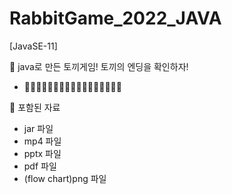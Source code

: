 # RabbitGame_2022_JAVA

[JavaSE-11]

🐾 java로 만든 토끼게임! 토끼의 엔딩을 확인하자!
+ 🐇🐇🐇🐇🐇🐇🐇🐇🐇🐇🐇🐇🐇🐇🐇🐇🐇

🐾 포함된 자료
+ jar 파일
+ mp4 파일
+ pptx 파일
+ pdf 파일
+ (flow chart)png 파일
